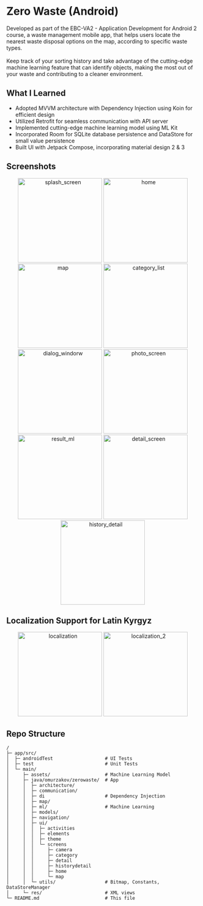 # Zero Waste (Android)
Developed as part of the EBC-VA2 - Application Development for Android 2 course, a waste management mobile app, that helps users locate the nearest waste disposal options on the map, according to specific waste types.
<br>
<br>
Keep track of your sorting history and take advantage of the cutting-edge machine learning feature that can identify objects, making the most out of your waste and contributing to a cleaner environment.

## What I Learned
- Adopted MVVM architecture with Dependency Injection using Koin for efficient design
- Utilized Retrofit for seamless communication with API server
- Implemented cutting-edge machine learning model using ML Kit
- Incorporated Room for SQLite database persistence and DataStore for small value persistence
- Built UI with Jetpack Compose, incorporating material design 2 & 3

## Screenshots
<p align="center">
<img width="220" alt="splash_screen" src="https://user-images.githubusercontent.com/89274213/213871458-730cab1d-a39e-41c2-b570-2af9f5ad34f3.png">
<img width="220" alt="home" src="https://user-images.githubusercontent.com/89274213/213871449-4e588e3d-8e0d-411a-a328-e5675f8000f6.png">
<img width="220" alt="map" src="https://user-images.githubusercontent.com/89274213/213871454-7199a955-2443-4c5c-a75e-f3479f9ca7ba.png">
<img width="220" alt="category_list" src="https://user-images.githubusercontent.com/89274213/213871444-0eff1c44-3e96-4689-b24d-7b4f4cd0e1e8.png">
<img width="220" alt="dialog_windorw" src="https://user-images.githubusercontent.com/89274213/213871447-30619d9e-2127-4a32-9c4a-be9f3983d3ec.png">
<img width="220" alt="photo_screen" src="https://user-images.githubusercontent.com/89274213/213871456-87e3efed-2686-485f-a2d7-989c4bfc2134.png">
<img width="220" alt="result_ml" src="https://user-images.githubusercontent.com/89274213/213871457-829841b0-451c-4a39-a404-203b0ef83e85.png">
<img width="220" alt="detail_screen" src="https://user-images.githubusercontent.com/89274213/213871446-dbed575e-d5b4-4bfc-833a-dd28ec478caa.png">
<img width="220" alt="history_detail" src="https://user-images.githubusercontent.com/89274213/213871448-60be8013-fda5-4040-a3f0-1990a08c08f4.png">
</p>

## Localization Support for Latin Kyrgyz
<p align="center">
<img width="220" alt="localization" src="https://user-images.githubusercontent.com/89274213/213871453-de0f15a0-f583-47d6-9307-8e9bc0a0e002.png">
<img width="220" alt="localization_2" src="https://user-images.githubusercontent.com/89274213/213871452-1ee2b957-ec0d-40e4-b8f5-49efdbe68c13.png">
</p>

## Repo Structure
```
/
├─ app/src/
│  ├─ androidTest                   # UI Tests
│  ├─ test                          # Unit Tests
│  └─ main/
│     ├─ assets/                    # Machine Learning Model
│     ├─ java/omurzakov/zerowaste/  # App
│     │  ├─ architecture/
│     │  ├─ communication/
│     │  ├─ di                      # Dependency Injection
│     │  ├─ map/
│     │  ├─ ml/                     # Machine Learning
│     │  ├─ models/
│     │  ├─ navigation/
│     │  ├─ ui/
│     │  │  ├─ activities
│     │  │  ├─ elements
│     │  │  ├─ theme
│     │  │  └─ screens
│     │  │     ├─ camera            
│     │  │     ├─ category          
│     │  │     ├─ detail            
│     │  │     ├─ historydetail     
│     │  │     ├─ home              
│     │  │     └─ map               
│     │  └─ utils/                  # Bitmap, Constants, DataStoreManager              
│     └─ res/                       # XML views
└─ README.md                        # This file
```
